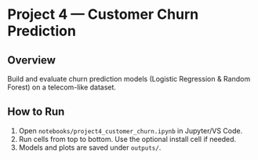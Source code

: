# Project 4 — Customer Churn Prediction

## Overview
Build and evaluate churn prediction models (Logistic Regression & Random Forest) on a telecom-like dataset.

## How to Run
1. Open `notebooks/project4_customer_churn.ipynb` in Jupyter/VS Code.
2. Run cells from top to bottom. Use the optional install cell if needed.
3. Models and plots are saved under `outputs/`.
